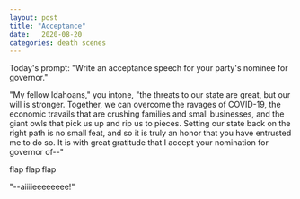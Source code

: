 ```yaml
---
layout: post
title: "Acceptance"
date:   2020-08-20
categories: death scenes
---
```

Today's prompt: "Write an acceptance speech for your party's nominee for governor."

"My fellow Idahoans," you intone, "the threats to our state are great, but our will is stronger. Together, we can overcome the ravages of COVID-19, the economic travails that are crushing families and small businesses, and the giant owls that pick us up and rip us to pieces. Setting our state back on the right path is no small feat, and so it is truly an honor that you have entrusted me to do so. It is with great gratitude that I accept your nomination for governor of--" 

flap flap flap

"--aiiiieeeeeeee!"
